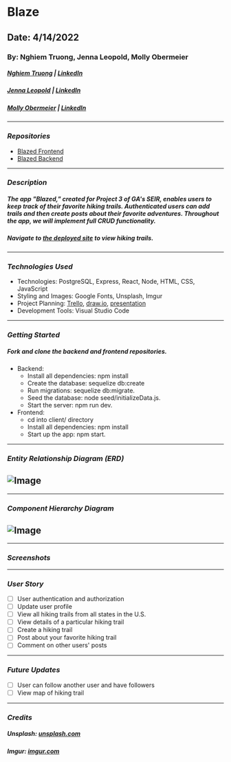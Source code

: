 # Blaze

## Date: 4/14/2022

### By: Nghiem Truong, Jenna Leopold, Molly Obermeier

##### [Nghiem Truong](https://github.com/vinhnghiemcr) | [LinkedIn](https://www.linkedin.com/in/nghiem-v-truong/)

##### [Jenna Leopold](https://github.com/Jenna424) | [LinkedIn](https://www.linkedin.com/in/jenna-leopold-136294127)

##### [Molly Obermeier](https://github.com/Tamollyo) | [LinkedIn](www.linkedin.com/in/marieobermeier)

---

### **_Repositories_**

- [Blazed Frontend](https://github.com/vinhnghiemcr/Blaze-FrontEnd)
- [Blazed Backend](https://github.com/vinhnghiemcr/Blaze-BackEnd)

---

### **_Description_**

##### The app "Blazed," created for Project 3 of GA's SEIR, enables users to keep track of their favorite hiking trails. Authenticated users can add trails and then create posts about their favorite adventures. Throughout the app, we will implement full CRUD functionality.

##### Navigate to [the deployed site](insert-website-here) to view hiking trails.

---

### **_Technologies Used_**

- Technologies: PostgreSQL, Express, React, Node, HTML, CSS, JavaScript
- Styling and Images: Google Fonts, Unsplash, Imgur
- Project Planning: [Trello](https://trello.com/invite/b/gnVDindH/405d0b682cfc93ecd318afbf155f37d9/blaze-a-hiking-app), [draw.io](https://app.diagrams.net/#G1Qdu3kiX9VtsTBV22ggTQZRtyofrHylN5), [presentation](https://docs.google.com/presentation/d/1h-t2oEH_5lrVxEy0NbCrnA7XOLgqy3V-dtJx9obf5EA/edit?usp=sharing)
- Development Tools: Visual Studio Code

---

### **_Getting Started_**

##### Fork and clone the backend and frontend repositories.

- Backend:
  - Install all dependencies: npm install
  - Create the database: sequelize db:create
  - Run migrations: sequelize db:migrate.
  - Seed the database: node seed/initializeData.js.
  - Start the server: npm run dev.
- Frontend:
  - cd into client/ directory
  - Install all dependencies: npm install
  - Start up the app: npm start.

---

### **_Entity Relationship Diagram (ERD)_**

## ![Image](https://i.imgur.com/vq10GOi.png)

---

### **_Component Hierarchy Diagram_**

## ![Image](https://i.imgur.com/XB0DRt9.png)

---

### **_Screenshots_**

---

### **_User Story_**

- [ ] User authentication and authorization
- [ ] Update user profile
- [ ] View all hiking trails from all states in the U.S.
- [ ] View details of a particular hiking trail
- [ ] Create a hiking trail
- [ ] Post about your favorite hiking trail
- [ ] Comment on other users' posts

---

### **_Future Updates_**

- [ ] User can follow another user and have followers
- [ ] View map of hiking trail

---

### **_Credits_**

##### **Unsplash:** [unsplash.com](https://unsplash.com/)

##### **Imgur:** [imgur.com](https://imgur.com/)
